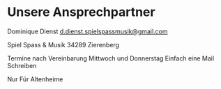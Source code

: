 # Unsere Ansprechpartner
Dominique Dienst
<a href="mailto:d.dienst.spielspassmusik@gmail.com">d.dienst.spielspassmusik@gmail.com</a>

Spiel Spass & Musik
34289 Zierenberg

Termine nach Vereinbarung 
Mittwoch und Donnerstag 
Einfach eine Mail Schreiben

Nur Für Altenheime 
